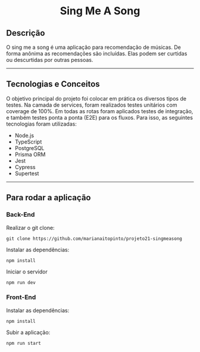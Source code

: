 # <p align = "center"> Sing Me A Song </p>

## Descrição

O sing me a song é uma aplicação para recomendação de músicas. De forma anônima as recomendações são incluídas. Elas podem ser curtidas ou descurtidas por outras pessoas.

---

## Tecnologias e Conceitos

O objetivo principal do projeto foi colocar em prática os diversos tipos de testes. Na camada de services, foram realizados testes unitários com coverage de 100%. Em todas as rotas foram aplicados testes de integração, e também testes ponta a ponta (E2E) para os fluxos. Para isso, as seguintes tecnologias foram utilizadas:

- Node.js
- TypeScript
- PostgreSQL
- Prisma ORM
- Jest
- Cypress
- Supertest

---

## Para rodar a aplicação
### Back-End 

Realizar o git clone:

```
git clone https://github.com/marianaitopinto/projeto21-singmeasong
```

Instalar as dependências:

```
npm install
```
Iniciar o servidor

```
npm run dev
```



### Front-End

Instalar as dependências:

```
npm install
```

Subir a aplicação:

```
npm run start
```